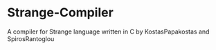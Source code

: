 # Strange-Compiler
A compiler for Strange language written in C by KostasPapakostas and SpirosRantoglou
